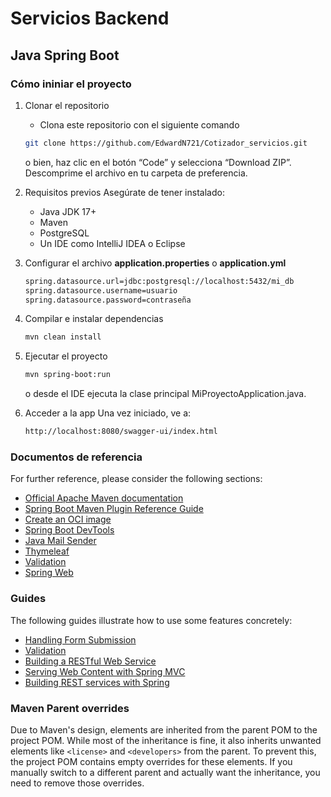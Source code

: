 # Servicios Backend
## Java Spring Boot

### Cómo ininiar el proyecto
1. Clonar el repositorio
    - Clona este repositorio con el siguiente comando  
   ```bash 
   git clone https://github.com/EdwardN721/Cotizador_servicios.git 
   ```
   o bien, haz clic en el botón “Code” y selecciona “Download ZIP”. Descomprime el archivo en tu carpeta de preferencia.

2. Requisitos previos
   Asegúrate de tener instalado:
    - Java JDK 17+
    - Maven
    - PostgreSQL
    - Un IDE como IntelliJ IDEA o Eclipse

3. Configurar el archivo **application.properties** o **application.yml**
    ```bash
    spring.datasource.url=jdbc:postgresql://localhost:5432/mi_db
    spring.datasource.username=usuario
    spring.datasource.password=contraseña

4. Compilar e instalar dependencias
    ```bash
   mvn clean install
   ```
   
5. Ejecutar el proyecto
   ```bash
   mvn spring-boot:run
   ```
   o desde el IDE ejecuta la clase principal MiProyectoApplication.java.

6. Acceder a la app
   Una vez iniciado, ve a:
    ```bash
   http://localhost:8080/swagger-ui/index.html
   ```
   
### Documentos de referencia

For further reference, please consider the following sections:

* [Official Apache Maven documentation](https://maven.apache.org/guides/index.html)
* [Spring Boot Maven Plugin Reference Guide](https://docs.spring.io/spring-boot/3.5.3/maven-plugin)
* [Create an OCI image](https://docs.spring.io/spring-boot/3.5.3/maven-plugin/build-image.html)
* [Spring Boot DevTools](https://docs.spring.io/spring-boot/3.5.3/reference/using/devtools.html)
* [Java Mail Sender](https://docs.spring.io/spring-boot/3.5.3/reference/io/email.html)
* [Thymeleaf](https://docs.spring.io/spring-boot/3.5.3/reference/web/servlet.html#web.servlet.spring-mvc.template-engines)
* [Validation](https://docs.spring.io/spring-boot/3.5.3/reference/io/validation.html)
* [Spring Web](https://docs.spring.io/spring-boot/3.5.3/reference/web/servlet.html)

### Guides

The following guides illustrate how to use some features concretely:

* [Handling Form Submission](https://spring.io/guides/gs/handling-form-submission/)
* [Validation](https://spring.io/guides/gs/validating-form-input/)
* [Building a RESTful Web Service](https://spring.io/guides/gs/rest-service/)
* [Serving Web Content with Spring MVC](https://spring.io/guides/gs/serving-web-content/)
* [Building REST services with Spring](https://spring.io/guides/tutorials/rest/)

### Maven Parent overrides

Due to Maven's design, elements are inherited from the parent POM to the project POM.
While most of the inheritance is fine, it also inherits unwanted elements like `<license>` and `<developers>` from the
parent.
To prevent this, the project POM contains empty overrides for these elements.
If you manually switch to a different parent and actually want the inheritance, you need to remove those overrides.

